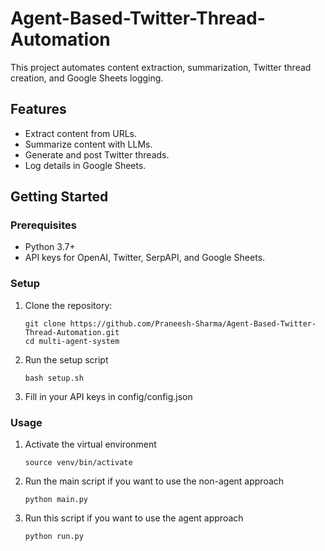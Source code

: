 # Agent-Based-Twitter-Thread-Automation
This project automates content extraction, summarization, Twitter thread creation, and Google Sheets logging.

## Features
- Extract content from URLs.
- Summarize content with LLMs.
- Generate and post Twitter threads.
- Log details in Google Sheets.

## Getting Started

### Prerequisites
- Python 3.7+
- API keys for OpenAI, Twitter, SerpAPI, and Google Sheets.

### Setup
1. Clone the repository:
    ```
    git clone https://github.com/Praneesh-Sharma/Agent-Based-Twitter-Thread-Automation.git
    cd multi-agent-system
    ```
2. Run the setup script
    ```
    bash setup.sh
    ```
3. Fill in your API keys in config/config.json

### Usage
1. Activate the virtual environment
    ```
    source venv/bin/activate
    ```
2. Run the main script if you want to use the non-agent approach
    ```
    python main.py
    ```

3. Run this script if you want to use the agent approach
    ```
    python run.py
    ```